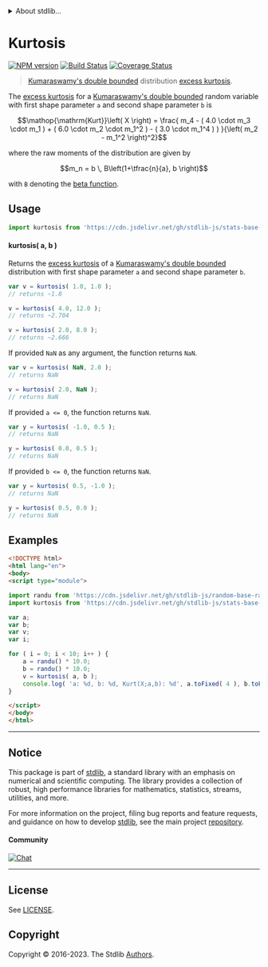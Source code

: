 <!--

@license Apache-2.0

Copyright (c) 2018 The Stdlib Authors.

Licensed under the Apache License, Version 2.0 (the "License");
you may not use this file except in compliance with the License.
You may obtain a copy of the License at

   http://www.apache.org/licenses/LICENSE-2.0

Unless required by applicable law or agreed to in writing, software
distributed under the License is distributed on an "AS IS" BASIS,
WITHOUT WARRANTIES OR CONDITIONS OF ANY KIND, either express or implied.
See the License for the specific language governing permissions and
limitations under the License.

-->


<details>
  <summary>
    About stdlib...
  </summary>
  <p>We believe in a future in which the web is a preferred environment for numerical computation. To help realize this future, we've built stdlib. stdlib is a standard library, with an emphasis on numerical and scientific computation, written in JavaScript (and C) for execution in browsers and in Node.js.</p>
  <p>The library is fully decomposable, being architected in such a way that you can swap out and mix and match APIs and functionality to cater to your exact preferences and use cases.</p>
  <p>When you use stdlib, you can be absolutely certain that you are using the most thorough, rigorous, well-written, studied, documented, tested, measured, and high-quality code out there.</p>
  <p>To join us in bringing numerical computing to the web, get started by checking us out on <a href="https://github.com/stdlib-js/stdlib">GitHub</a>, and please consider <a href="https://opencollective.com/stdlib">financially supporting stdlib</a>. We greatly appreciate your continued support!</p>
</details>

# Kurtosis

[![NPM version][npm-image]][npm-url] [![Build Status][test-image]][test-url] [![Coverage Status][coverage-image]][coverage-url] <!-- [![dependencies][dependencies-image]][dependencies-url] -->

> [Kumaraswamy's double bounded][kumaraswamy-distribution] distribution [excess kurtosis][kurtosis].

<!-- Section to include introductory text. Make sure to keep an empty line after the intro `section` element and another before the `/section` close. -->

<section class="intro">

The [excess kurtosis][kurtosis] for a [Kumaraswamy's double bounded][kumaraswamy-distribution] random variable with first shape parameter `a` and second shape parameter `b` is

<!-- <equation class="equation" label="eq:kumaraswamy_kurtosis" align="center" raw="\operatorname{Kurt}\left( X \right) = \frac{ m_4 - ( 4.0 \cdot m_3 \cdot m_1 ) + ( 6.0 \cdot m_2 \cdot m_1^2 ) - ( 3.0 \cdot m_1^4 ) ) }{\left( m_2 - m_1^2 \right)^2}" alt="Excess kurtosis for a Kumaraswamy's double bounded distribution."> -->

```math
\mathop{\mathrm{Kurt}}\left( X \right) = \frac{ m_4 - ( 4.0 \cdot m_3 \cdot m_1 ) + ( 6.0 \cdot m_2 \cdot m_1^2 ) - ( 3.0 \cdot m_1^4 ) ) }{\left( m_2 - m_1^2 \right)^2}
```

<!-- <div class="equation" align="center" data-raw-text="\operatorname{Kurt}\left( X \right) = \frac{ m_4 - ( 4.0 \cdot m_3 \cdot m_1 ) + ( 6.0 \cdot m_2 \cdot m_1^2 ) - ( 3.0 \cdot m_1^4 ) ) }{\left( m_2 - m_1^2 \right)^2}" data-equation="eq:kumaraswamy_kurtosis">
    <img src="https://cdn.jsdelivr.net/gh/stdlib-js/stdlib@591cf9d5c3a0cd3c1ceec961e5c49d73a68374cb/lib/node_modules/@stdlib/stats/base/dists/kumaraswamy/kurtosis/docs/img/equation_kumaraswamy_kurtosis.svg" alt="Excess kurtosis for a Kumaraswamy's double bounded distribution.">
    <br>
</div> -->

<!-- </equation> -->

where the raw moments of the distribution are given by

<!-- <equation class="equation" label="eq:kumaraswamy_raw_moments" align="center" raw="m_n = b \, B\left(1+\tfrac{n}{a}, b \right)" alt="Raw moments for a Kumaraswamy's double bounded distribution."> -->

```math
m_n = b \, B\left(1+\tfrac{n}{a}, b \right)
```

<!-- <div class="equation" align="center" data-raw-text="m_n = b \, B\left(1+\tfrac{n}{a}, b \right)" data-equation="eq:kumaraswamy_raw_moments">
    <img src="https://cdn.jsdelivr.net/gh/stdlib-js/stdlib@591cf9d5c3a0cd3c1ceec961e5c49d73a68374cb/lib/node_modules/@stdlib/stats/base/dists/kumaraswamy/kurtosis/docs/img/equation_kumaraswamy_raw_moments.svg" alt="Raw moments for a Kumaraswamy's double bounded distribution.">
    <br>
</div> -->

<!-- </equation> -->

with `B` denoting the [beta function][beta-function].

</section>

<!-- /.intro -->

<!-- Package usage documentation. -->



<section class="usage">

## Usage

```javascript
import kurtosis from 'https://cdn.jsdelivr.net/gh/stdlib-js/stats-base-dists-kumaraswamy-kurtosis@esm/index.mjs';
```

#### kurtosis( a, b )

Returns the [excess kurtosis][kurtosis] of a [Kumaraswamy's double bounded][kumaraswamy-distribution] distribution with first shape parameter `a` and second shape parameter `b`.

```javascript
var v = kurtosis( 1.0, 1.0 );
// returns ~1.8

v = kurtosis( 4.0, 12.0 );
// returns ~2.704

v = kurtosis( 2.0, 8.0 );
// returns ~2.666
```

If provided `NaN` as any argument, the function returns `NaN`.

```javascript
var v = kurtosis( NaN, 2.0 );
// returns NaN

v = kurtosis( 2.0, NaN );
// returns NaN
```

If provided `a <= 0`, the function returns `NaN`.

```javascript
var y = kurtosis( -1.0, 0.5 );
// returns NaN

y = kurtosis( 0.0, 0.5 );
// returns NaN
```

If provided `b <= 0`, the function returns `NaN`.

```javascript
var y = kurtosis( 0.5, -1.0 );
// returns NaN

y = kurtosis( 0.5, 0.0 );
// returns NaN
```

</section>

<!-- /.usage -->

<!-- Package usage notes. Make sure to keep an empty line after the `section` element and another before the `/section` close. -->

<section class="notes">

</section>

<!-- /.notes -->

<!-- Package usage examples. -->

<section class="examples">

## Examples

<!-- eslint no-undef: "error" -->

```html
<!DOCTYPE html>
<html lang="en">
<body>
<script type="module">

import randu from 'https://cdn.jsdelivr.net/gh/stdlib-js/random-base-randu@esm/index.mjs';
import kurtosis from 'https://cdn.jsdelivr.net/gh/stdlib-js/stats-base-dists-kumaraswamy-kurtosis@esm/index.mjs';

var a;
var b;
var v;
var i;

for ( i = 0; i < 10; i++ ) {
    a = randu() * 10.0;
    b = randu() * 10.0;
    v = kurtosis( a, b );
    console.log( 'a: %d, b: %d, Kurt(X;a,b): %d', a.toFixed( 4 ), b.toFixed( 4 ), v.toFixed( 4 ) );
}

</script>
</body>
</html>
```

</section>

<!-- /.examples -->

<!-- Section to include cited references. If references are included, add a horizontal rule *before* the section. Make sure to keep an empty line after the `section` element and another before the `/section` close. -->

<section class="references">

</section>

<!-- /.references -->

<!-- Section for related `stdlib` packages. Do not manually edit this section, as it is automatically populated. -->

<section class="related">

</section>

<!-- /.related -->

<!-- Section for all links. Make sure to keep an empty line after the `section` element and another before the `/section` close. -->


<section class="main-repo" >

* * *

## Notice

This package is part of [stdlib][stdlib], a standard library with an emphasis on numerical and scientific computing. The library provides a collection of robust, high performance libraries for mathematics, statistics, streams, utilities, and more.

For more information on the project, filing bug reports and feature requests, and guidance on how to develop [stdlib][stdlib], see the main project [repository][stdlib].

#### Community

[![Chat][chat-image]][chat-url]

---

## License

See [LICENSE][stdlib-license].


## Copyright

Copyright &copy; 2016-2023. The Stdlib [Authors][stdlib-authors].

</section>

<!-- /.stdlib -->

<!-- Section for all links. Make sure to keep an empty line after the `section` element and another before the `/section` close. -->

<section class="links">

[npm-image]: http://img.shields.io/npm/v/@stdlib/stats-base-dists-kumaraswamy-kurtosis.svg
[npm-url]: https://npmjs.org/package/@stdlib/stats-base-dists-kumaraswamy-kurtosis

[test-image]: https://github.com/stdlib-js/stats-base-dists-kumaraswamy-kurtosis/actions/workflows/test.yml/badge.svg?branch=v0.1.0
[test-url]: https://github.com/stdlib-js/stats-base-dists-kumaraswamy-kurtosis/actions/workflows/test.yml?query=branch:v0.1.0

[coverage-image]: https://img.shields.io/codecov/c/github/stdlib-js/stats-base-dists-kumaraswamy-kurtosis/main.svg
[coverage-url]: https://codecov.io/github/stdlib-js/stats-base-dists-kumaraswamy-kurtosis?branch=main

<!--

[dependencies-image]: https://img.shields.io/david/stdlib-js/stats-base-dists-kumaraswamy-kurtosis.svg
[dependencies-url]: https://david-dm.org/stdlib-js/stats-base-dists-kumaraswamy-kurtosis/main

-->

[chat-image]: https://img.shields.io/gitter/room/stdlib-js/stdlib.svg
[chat-url]: https://app.gitter.im/#/room/#stdlib-js_stdlib:gitter.im

[stdlib]: https://github.com/stdlib-js/stdlib

[stdlib-authors]: https://github.com/stdlib-js/stdlib/graphs/contributors

[umd]: https://github.com/umdjs/umd
[es-module]: https://developer.mozilla.org/en-US/docs/Web/JavaScript/Guide/Modules

[deno-url]: https://github.com/stdlib-js/stats-base-dists-kumaraswamy-kurtosis/tree/deno
[umd-url]: https://github.com/stdlib-js/stats-base-dists-kumaraswamy-kurtosis/tree/umd
[esm-url]: https://github.com/stdlib-js/stats-base-dists-kumaraswamy-kurtosis/tree/esm
[branches-url]: https://github.com/stdlib-js/stats-base-dists-kumaraswamy-kurtosis/blob/main/branches.md

[stdlib-license]: https://raw.githubusercontent.com/stdlib-js/stats-base-dists-kumaraswamy-kurtosis/main/LICENSE

[beta-function]: https://en.wikipedia.org/wiki/Beta_function

[kumaraswamy-distribution]: https://en.wikipedia.org/wiki/Kumaraswamy_distribution

[kurtosis]: https://en.wikipedia.org/wiki/Kurtosis

</section>

<!-- /.links -->
